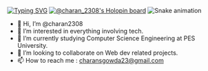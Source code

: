 
[![Typing SVG](https://readme-typing-svg.herokuapp.com?font=Noto+Serif+Kannada&weight=700&pause=1000&color=8BA3EA&center=true&width=435&lines=Charan+S+Gowda;%E0%B2%9A%E0%B2%B0%E0%B2%A3%E0%B3%8D+.+%E0%B2%8E%E0%B2%B8%E0%B3%8D+.+%E0%B2%97%E0%B3%8C%E0%B2%A1)](https://git.io/typing-svg)
[![@charan_2308's Holopin board](https://holopin.me/charan_2308)](https://holopin.io/@charan_2308)
![Snake animation](https://github.com/charan2308/charan2308/blob/output/github-contribution-grid-snake.svg)
- 👋 Hi, I’m @charan2308
- 👀 I’m interested in everything involving tech.
- 🌱 I’m currently studying Computer Science Engineering at PES University.
- 💞️ I’m looking to collaborate on Web dev related projects.
- 📫 How to reach me : charansgowda23@gmail.com

<!---
charan2308/charan2308 is a ✨ special ✨ repository because its `README.md` (this file) appears on your GitHub profile.
You can click the Preview link to take a look at your changes.
--->
